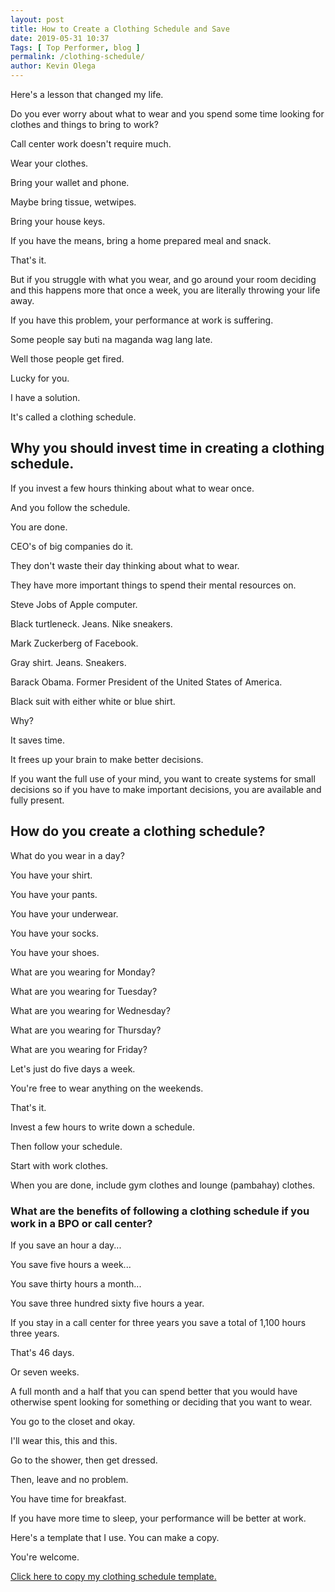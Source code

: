 ```yaml
--- 
layout: post 
title: How to Create a Clothing Schedule and Save 
date: 2019-05-31 10:37
Tags: [ Top Performer, blog ]
permalink: /clothing-schedule/ 
author: Kevin Olega 
--- 
```

Here's a lesson that changed my life.

Do you ever worry about what to wear and you spend some time looking for clothes and things to bring to work?

Call center work doesn't require much.

Wear your clothes.

Bring your wallet and phone.

Maybe bring tissue, wetwipes.

Bring your house keys.

If you have the means, bring a home prepared meal and snack.

That's it.

But if you struggle with what you wear, and go around your room deciding and this happens more that once a week, you are literally throwing your life away.

If you have this problem, your performance at work is suffering.

Some people say buti na maganda wag lang late.

Well those people get fired.

Lucky for you. 

I have a solution.

It's called a clothing schedule.

## Why you should invest time in creating a clothing schedule.

If you invest a few hours thinking about what to wear once.

And you follow the schedule.

You are done.

CEO's of big companies do it.

They don't waste their day thinking about what to wear.

They have more important things to spend their mental resources on.

Steve Jobs of Apple computer.

Black turtleneck. Jeans. Nike sneakers.

Mark Zuckerberg of Facebook.

Gray shirt. Jeans. Sneakers.

Barack Obama. Former President of the United States of America.

Black suit with either white or blue shirt. 

Why?

It saves time.

It frees up your brain to make better decisions.

If you want the full use of your mind, you want to create systems for small decisions so if you have to make important decisions, you are available and fully present.

## How do you create a clothing schedule?

What do you wear in a day?

You have your shirt.

You have your pants.

You have your underwear.

You have your socks.

You have your shoes.

What are you wearing for Monday?

What are you wearing for Tuesday?

What are you wearing for Wednesday?

What are you wearing for Thursday?

What are you wearing for Friday?

Let's just do five days a week.

You're free to wear anything on the weekends.

That's it.

Invest a few hours to write down a schedule.

Then follow your schedule.

Start with work clothes.

When you are done, include gym clothes and lounge (pambahay) clothes.

### What are the benefits of following a clothing schedule if you work in a BPO or call center?

If you save an hour a day...

You save five hours a week...

You save thirty hours a month...

You save three hundred sixty five hours a year.

If you stay in a call center for three years you save a total of 1,100 hours three years.

That's 46 days.

Or seven weeks.

A full month and a half that you can spend better that you would have otherwise spent looking for something or deciding that you want to wear.

You go to the closet and okay. 

I'll wear this, this and this.

Go to the shower, then get dressed.

Then, leave and no problem.

You have time for breakfast.

If you have more time to sleep, your performance will be better at work.

Here's a template that I use. You can make a copy.

You're welcome.

[Click here to copy my clothing schedule template.](https://docs.google.com/spreadsheets/d/1kGkm71FTKryIjFH0wLtBsVsKBcoCZBIqGaLEjf6IMdQ/edit?usp=sharing)


